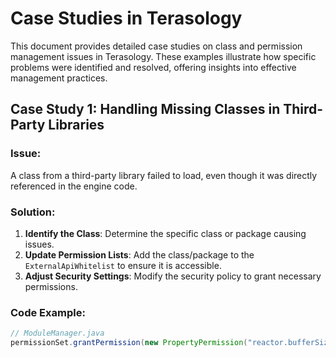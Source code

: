 # Case Studies in Terasology

This document provides detailed case studies on class and permission management issues in Terasology. These examples illustrate how specific problems were identified and resolved, offering insights into effective management practices.

## Case Study 1: Handling Missing Classes in Third-Party Libraries

### Issue:
A class from a third-party library failed to load, even though it was directly referenced in the engine code.

### Solution:
1. **Identify the Class**: Determine the specific class or package causing issues.
2. **Update Permission Lists**: Add the class/package to the `ExternalApiWhitelist` to ensure it is accessible.
3. **Adjust Security Settings**: Modify the security policy to grant necessary permissions.

### Code Example:
```java
// ModuleManager.java
permissionSet.grantPermission(new PropertyPermission("reactor.bufferSize.x", "read"));
